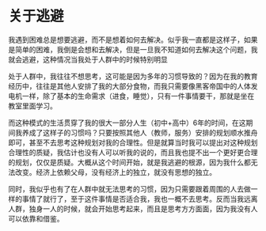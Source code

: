 # 关于逃避

我遇到困难总是想要逃避，而不是想着如何去解决。似乎我一直都是这样子，如果是简单的困难，我倒是会想和去解决，但是一旦我不知道如何去解决这个问题，我就会逃避，这种情况当我处于人群中的时候特别明显

处于人群中，我往往不想思考，这可能是因为多年的习惯导致的？因为在我的教育经历中，往往是其他人安排了我的大部分食物，而我只需要像黑客帝国中的人体发电机一样，除了基本的生命需求（进食，睡觉），只有一件事情要干，那就是坐在教室里面学习。

而这种模式的生活贯穿了我的很大一部分人生（初中+高中）6年的时间，在这期间我养成了这样子的习惯吗？只要按照其他人（教师，服务）安排的规划顺水推舟即可，甚至不去思考这种规划对我的合理性。但是就算当时我可以提出对这种规划合理性的质疑，我估计也没有人可以听我的说的，而且我也提不出一个更好更合理的规划，仅仅是质疑。大概从这个时间开始，就是我逃避的根源，因为我什么都无法改变。经济上依赖父母，没有经济上的独立，就没有思想的独立。

同时，我似乎也有了在人群中就无法思考的习惯，因为只需要跟着周围的人去做一样的事情了就行了，至于这件事情是否适合我，我也一概不去思考。反而当我远离人群，独身一人的时候，就会开始思考起来，而且是思考方方面面，因为我没有人可以依靠和借鉴。